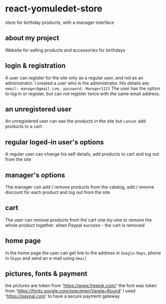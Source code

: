 # react-yomuledet-store
store for birthday products, with a manager interface


## about my project
Website for selling products and accessories for birthdays

## login & registration
A user can register for the site only as a regular user, and not as an administrator.
I created a user who is the administrator.
His details are: `email: manager@gmail.com, password: Manager1121`
The user has the option to log in or register, but can not register twice with the same email address.

## an unregistered user
An unregistered user can see the products in the site but `cannot` add products to a cart.

## regular loged-in user's options
A regular user can change his self details, add products to cart and log out from the site

## manager's options
The manager can add / remove products from the catalog, add / remove discount for each product and log out from the site

## cart
The user can remove products from the cart one-by-one or remove the whole product together.
when Paypal success - the cart is removed

## home page
in the home page the user can get link to the address in `Google-Maps`, phone in `Skype` and send an e-mail using `Gmail`

## pictures, fonts & payment
the pictures are token from 'https://www.freepik.com/'
the font was token from 'https://fonts.google.com/specimen/Varela+Round'
I used 'https://paypal.com' to have a secure payment gateway
